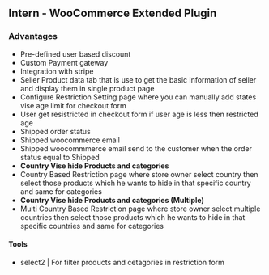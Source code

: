 ## Intern - WooCommerce Extended Plugin
### Advantages
* Pre-defined user based discount
* Custom Payment gateway
* Integration with stripe
* Seller Product data tab that is use to get the basic information of seller and display them in single product page
* Configure Restriction Setting page where you can manually add states vise age limit for checkout form  
* User get resistricted in checkout form if user age is less then restricted age   
* Shipped order status
* Shipped woocommerce email
* Shipped woocommmerce email send to the customer when the order status equal to Shipped
* **Country Vise hide Products and categories**
* Country Based Restriction page where store owner select country then select those products which he wants to hide in that specific country and same for categories
* **Country Vise hide Products and categories (Multiple)**
* Multi Country Based Restriction page where store owner select multiple countries then select those products which he wants to hide in that specific countries and same for categories 
#### Tools
* select2 | For filter products and cetagories in restriction form
